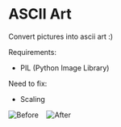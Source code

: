# ASCII Art
Convert pictures into ascii art :)

Requirements:
 - PIL (Python Image Library)
 
Need to fix:
 - Scaling
 
![Before](https://imgur.com/E0LKhbr.png "Picture")&nbsp;&nbsp;&nbsp;
![After](https://imgur.com/TMUMi2N.png "Text")
